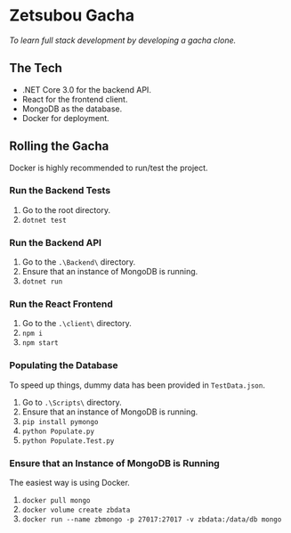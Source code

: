 # Zetsubou Gacha

_To learn full stack development by developing a gacha clone._

## The Tech

- .NET Core 3.0 for the backend API.
- React for the frontend client.
- MongoDB as the database.
- Docker for deployment.

## Rolling the Gacha

Docker is highly recommended to run/test the project.

### Run the Backend Tests

1. Go to the root directory.
2. `dotnet test`

### Run the Backend API

1. Go to the `.\Backend\` directory.
2. Ensure that an instance of MongoDB is running.
3. `dotnet run`

### Run the React Frontend

1. Go to the `.\client\` directory.
2. `npm i`
3. `npm start`

### Populating the Database

To speed up things, dummy data has been provided in `TestData.json`.

1. Go to `.\Scripts\` directory.
2. Ensure that an instance of MongoDB is running.
3. `pip install pymongo`
4. `python Populate.py`
5. `python Populate.Test.py`

### Ensure that an Instance of MongoDB is Running

The easiest way is using Docker.

1. `docker pull mongo`
2. `docker volume create zbdata`
3. `docker run --name zbmongo -p 27017:27017 -v zbdata:/data/db mongo`
